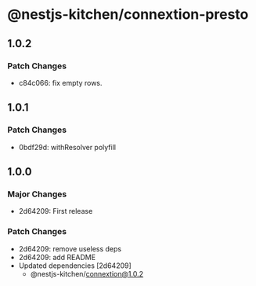 # @nestjs-kitchen/connextion-presto

## 1.0.2

### Patch Changes

- c84c066: fix empty rows.

## 1.0.1

### Patch Changes

- 0bdf29d: withResolver polyfill

## 1.0.0

### Major Changes

- 2d64209: First release

### Patch Changes

- 2d64209: remove useless deps
- 2d64209: add README
- Updated dependencies [2d64209]
  - @nestjs-kitchen/connextion@1.0.2
